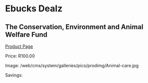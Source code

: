 
# Ebucks Dealz
## The Conservation, Environment and Animal Welfare Fund
[Product Page](https://www.ebucks.com/web/shop/productSelected.do?prodId=1133148387&catId=365579701)

Price: R100.00

Image: /web/cms/system/galleries/pics/prodimg/Animal-care.jpg

Savings: 


	